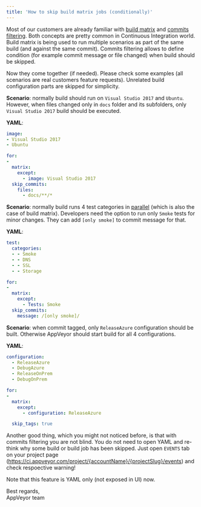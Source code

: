 ```yaml
---
title: 'How to skip build matrix jobs (conditionally)'
---
```


Most of our customers are already familiar with [build matrix](/docs/build-configuration/#build-matrix) and [commits filtering](/docs/how-to/filtering-commits/). Both concepts are pretty common in Continuous Integration world. Build matrix is being used to run multiple scenarios as part of the same build (and against the same commit). Commits filtering allows to define condition (for example commit message or file changed) when build should be skipped.

Now they come together (if needed). Please check some examples (all scenarios are real customers feature requests). Unrelated build configuration parts are skipped for simplicity.

**Scenario**: normally build should run on `Visual Studio 2017` and `Ubuntu`. However, when files changed only in `docs` folder and its subfolders, only `Visual Studio 2017` build should be executed.

**YAML**:

```yaml
image:
- Visual Studio 2017
- Ubuntu

for:
-
  matrix:
    except:
      - image: Visual Studio 2017
  skip_commits:
    files:
      - docs/**/*
```

**Scenario**: normally build runs 4 test categories in [parallel](/docs/parallel-testing/) (which is also the case of build matrix). Developers need the option to run only `Smoke` tests for minor changes. They can add `[only smoke]` to commit message for that.

**YAML**:

```yaml
test:
  categories:
  - - Smoke
  - - DNS
  - - SSL
  - - Storage

for:
-
  matrix:
    except:
      - Tests: Smoke
  skip_commits:
    message: /[only smoke]/

```

**Scenario**: when commit tagged, only `ReleaseAzure` configuration should be built. Otherwise AppVeyor should start build for all 4 configurations.

**YAML**:

```yaml
configuration:
  - ReleaseAzure
  - DebugAzure
  - ReleaseOnPrem
  - DebugOnPrem

for:
-
  matrix:
    except:
      - configuration: ReleaseAzure      

  skip_tags: true
```

Another good thing, which you might not noticed before, is that with commits filtering you are not blind. You do not need to open YAML and re-think why some build or build job has been skipped. Just open `EVENTS` tab on your project page (https://ci.appveyor.com/project/{accountName}/{projectSlug}/events) and check respoective warning!

Note that this feature is YAML only (not exposed in UI) now.

Best regards,<br>
AppVeyor team
